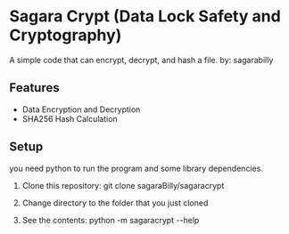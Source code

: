 # Sagara Crypt (Data Lock Safety and Cryptography)

A simple code that can encrypt, decrypt, and hash a file.
by: sagarabilly

## Features

- Data Encryption and Decryption
- SHA256 Hash Calculation 

## Setup
you need python to run the program and some library dependencies.  

1. Clone this repository:
git clone sagaraBilly/sagaracrypt

2. Change directory to the folder that you just cloned

3. See the contents:
python -m sagaracrypt --help

